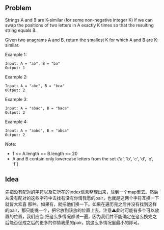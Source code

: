 ## Problem
Strings A and B are K-similar (for some non-negative integer K) if we can swap the positions of two letters in A exactly K times so that the resulting string equals B.

Given two anagrams A and B, return the smallest K for which A and B are K-similar.

Example 1:
```
Input: A = "ab", B = "ba"
Output: 1
```
Example 2:
```
Input: A = "abc", B = "bca"
Output: 2
```
Example 3:
```
Input: A = "abac", B = "baca"
Output: 2
```
Example 4:
```
Input: A = "aabc", B = "abca"
Output: 2
```

Note:

* 1 <= A.length == B.length <= 20
* A and B contain only lowercase letters from the set {'a', 'b', 'c', 'd', 'e', 'f'}

## Idea
先把没有配对的字符以及它所在的index信息整理出来，放到一个map里去。然后从没有配对的这些字符中去找有没有你情我愿的pair，也就是这两个字符互换一下就皆大欢喜
那种。如果有，就把他们换一下。如果在遍历完之后并没有找到这样的pair，那只能挑一个，把它放到该放的位置上去。注意⚠️此时可能有多个可以放置的位置，我们应当
把这么多情况都试一遍，因为我们并不能确定在这么换完之后能否促成之后的更多的你情我愿的pair。挑这么多情况里最小的即可。
